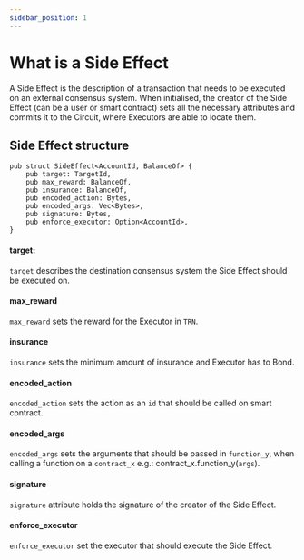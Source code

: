 ```yaml
---
sidebar_position: 1
---
```


# What is a Side Effect

A Side Effect is the description of a transaction that needs to be executed on an external consensus system. When initialised, the creator of the Side Effect (can be a user or smart contract) sets all the necessary attributes and commits it to the Circuit, where Executors are able to locate them.


## Side Effect structure
```
pub struct SideEffect<AccountId, BalanceOf> {
    pub target: TargetId,
    pub max_reward: BalanceOf,
    pub insurance: BalanceOf,
    pub encoded_action: Bytes,
    pub encoded_args: Vec<Bytes>,
    pub signature: Bytes,
    pub enforce_executor: Option<AccountId>,
}
```

#### target:
`target` describes the destination consensus system the Side Effect should be executed on. 

#### max_reward 
`max_reward` sets the reward for the Executor in `TRN`.

#### insurance
`insurance` sets the minimum amount of insurance and Executor has to Bond.

#### encoded_action
`encoded_action` sets the action as an `id` that should be called on smart contract.

#### encoded_args
`encoded_args` sets the arguments that should be passed in `function_y`, when calling a function on a `contract_x` e.g.: contract_x.function_y(`args`).

#### signature
`signature` attribute holds the signature of the creator of the Side Effect.

#### enforce_executor
`enforce_executor` set the executor that should execute the Side Effect.
